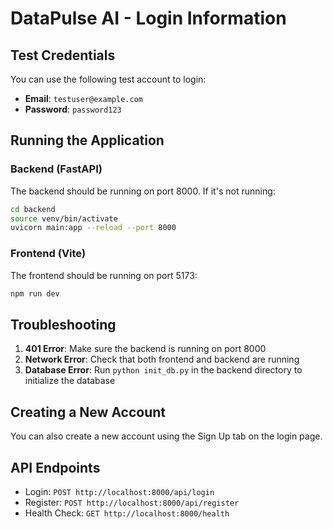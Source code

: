 # DataPulse AI - Login Information

## Test Credentials

You can use the following test account to login:

- **Email**: `testuser@example.com`
- **Password**: `password123`

## Running the Application

### Backend (FastAPI)
The backend should be running on port 8000. If it's not running:

```bash
cd backend
source venv/bin/activate
uvicorn main:app --reload --port 8000
```

### Frontend (Vite)
The frontend should be running on port 5173:

```bash
npm run dev
```

## Troubleshooting

1. **401 Error**: Make sure the backend is running on port 8000
2. **Network Error**: Check that both frontend and backend are running
3. **Database Error**: Run `python init_db.py` in the backend directory to initialize the database

## Creating a New Account

You can also create a new account using the Sign Up tab on the login page.

## API Endpoints

- Login: `POST http://localhost:8000/api/login`
- Register: `POST http://localhost:8000/api/register`
- Health Check: `GET http://localhost:8000/health`
